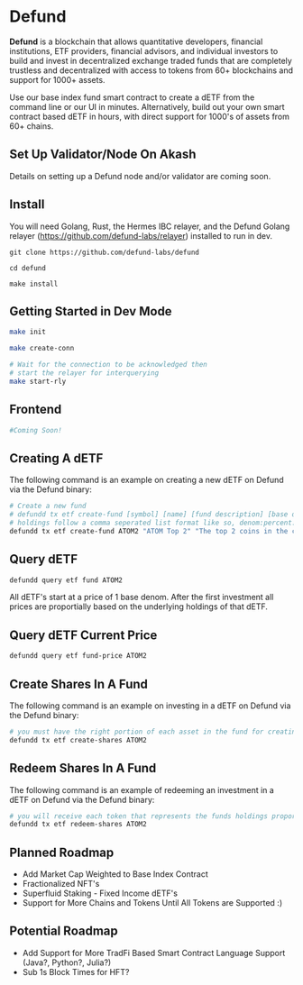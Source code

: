 # Defund
**Defund** is a blockchain that allows quantitative developers, financial institutions, ETF providers, financial advisors, and individual investors to build and invest in decentralized exchange traded funds that are completely trustless and decentralized with access to tokens from 60+ blockchains and support for 1000+ assets.

Use our base index fund smart contract to create a dETF from the command line or our UI in minutes. Alternatively, build out your own smart contract based dETF in hours, with direct support for 1000's of assets from 60+ chains.

## Set Up Validator/Node On Akash

Details on setting up a Defund node and/or validator are coming soon.

## Install

You will need Golang, Rust, the Hermes IBC relayer, and the Defund Golang relayer (https://github.com/defund-labs/relayer) installed to run in dev. 

```
git clone https://github.com/defund-labs/defund

cd defund

make install
```

## Getting Started in Dev Mode

```bash
make init

make create-conn

# Wait for the connection to be acknowledged then
# start the relayer for interquerying
make start-rly
```

## Frontend

```bash
#Coming Soon!
```

## Creating A dETF

The following command is an example on creating a new dETF on Defund via the Defund binary:

```bash
# Create a new fund
# defundd tx etf create-fund [symbol] [name] [fund description] [base denom] [broker] [holdings] [rebalance period] [connection-id]
# holdings follow a comma seperated list format like so, denom:percent:poolId,denom:percent:poolId
defundd tx etf create-fund ATOM2 "ATOM Top 2" "The top 2 coins in the cosmos!" uatom gdex uatom:50:1,ibc/68A333688E5B07451F95555F8FE510E43EF9D3D44DF0909964F92081EF9BE5A7:50:2 10 connection-0 --from $KEY_NAME --keyring-backend test --home ./network/data/defund --gas auto
```

## Query dETF

```bash
defundd query etf fund ATOM2
```

All dETF's start at a price of 1 base denom. After the first investment all prices are proportially based on the underlying holdings
of that dETF.

## Query dETF Current Price

```bash
defundd query etf fund-price ATOM2
```

## Create Shares In A Fund

The following command is an example on investing in a dETF on Defund via the Defund binary:

```bash
# you must have the right portion of each asset in the fund for creating shares
defundd tx etf create-shares ATOM2
```

## Redeem Shares In A Fund

The following command is an example of redeeming an investment in a dETF on Defund via the Defund binary:

```bash
# you will receive each token that represents the funds holdings proportially to your ownership amount being redeemed
defundd tx etf redeem-shares ATOM2
```

## Planned Roadmap
* Add Market Cap Weighted to Base Index Contract
* Fractionalized NFT's
* Superfluid Staking - Fixed Income dETF's
* Support for More Chains and Tokens Until All Tokens are Supported :)

## Potential Roadmap
* Add Support for More TradFi Based Smart Contract Language Support (Java?, Python?, Julia?)
* Sub 1s Block Times for HFT?
